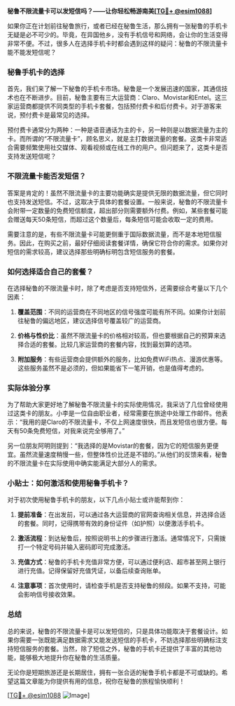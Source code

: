 **秘鲁不限流量卡可以发短信吗？——让你轻松畅游南美[[TG💪+ @esim1088](https://t.me/s/esim1088)]**

如果你正在计划前往秘鲁旅行，或者已经在秘鲁生活，那么拥有一张秘鲁的手机卡无疑是必不可少的。毕竟，在异国他乡，没有手机信号和网络，会让你的生活变得非常不便。不过，很多人在选择手机卡时都会遇到这样的疑问：秘鲁的不限流量卡能不能发短信呢？

### 秘鲁手机卡的选择

首先，我们来了解一下秘鲁的手机卡市场。秘鲁是一个发展迅速的国家，其通信技术也在不断进步。目前，秘鲁主要有三大运营商：Claro、Movistar和Entel。这三家运营商都提供不同类型的手机卡套餐，包括预付费卡和后付费卡。对于游客来说，预付费卡是最常见的选择。

预付费卡通常分为两种：一种是语音通话为主的卡，另一种则是以数据流量为主的卡。而所谓的“不限流量卡”，顾名思义，就是主打数据流量的套餐。这类卡非常适合需要频繁使用社交媒体、观看视频或在线工作的用户。但问题来了，这类卡是否支持发送短信呢？

### 不限流量卡能否发短信？

答案是肯定的！虽然不限流量卡的主要功能确实是提供无限的数据流量，但它同时也支持发送短信。不过，这取决于具体的套餐设置。一般来说，秘鲁的不限流量卡会附带一定数量的免费短信额度，超出部分则需要额外付费。例如，某些套餐可能会赠送每天50条短信，而超过这个数量后，每条短信可能会收取一定的费用。

需要注意的是，有些不限流量卡可能更侧重于国际数据流量，而不是本地短信服务。因此，在购买之前，最好仔细阅读套餐详情，确保它符合你的需求。如果你对短信的需求较高，建议选择那些明确标明包含短信服务的套餐。

### 如何选择适合自己的套餐？

在选择秘鲁的不限流量卡时，除了考虑是否支持短信外，还需要综合考量以下几个因素：

1. **覆盖范围**：不同的运营商在不同地区的信号强度可能有所不同。如果你计划前往秘鲁的偏远地区，建议选择信号覆盖较广的运营商。
   
2. **价格与性价比**：虽然不限流量卡的价格相对较高，但也要根据自己的预算来选择合适的套餐。比较几家运营商的套餐内容，找到最划算的选项。

3. **附加服务**：有些运营商会提供额外的服务，比如免费WiFi热点、漫游优惠等。这些服务虽然不是必须的，但如果能省下一笔开销，也是值得考虑的。

### 实际体验分享

为了帮助大家更好地了解秘鲁不限流量卡的实际使用情况，我采访了几位曾经使用过这类卡的朋友。小李是一位自由职业者，经常需要在旅途中处理工作邮件。他表示：“我用的是Claro的不限流量卡，不仅上网速度很快，而且发短信也很方便。每天有50条免费短信，对我来说完全够用了。”

另一位朋友阿明则提到：“我选择的是Movistar的套餐，因为它的短信服务更便宜。虽然流量速度稍慢一些，但整体性价比还是不错的。”从他们的反馈来看，秘鲁的不限流量卡在实际使用中确实能满足大部分人的需求。

### 小贴士：如何激活和使用秘鲁手机卡？

对于初次使用秘鲁手机卡的朋友，以下几点小贴士或许能帮到你：

1. **提前准备**：在出发前，可以通过各大运营商的官网查询相关信息，并选择合适的套餐。同时，记得携带有效的身份证件（如护照）以便激活手机卡。

2. **激活流程**：到达秘鲁后，按照说明书上的步骤进行激活。通常情况下，只需拨打一个特定号码并输入密码即可完成激活。

3. **充值方式**：秘鲁的手机卡充值非常方便，可以通过便利店、超市甚至网上银行进行充值。记得保留好充值凭证，以备后续查询账单。

4. **注意事项**：首次使用时，请检查手机是否支持秘鲁的频段。如果不支持，可能会影响信号接收效果。

### 总结

总的来说，秘鲁的不限流量卡是可以发短信的，只是具体功能取决于套餐设计。如果你需要一张既能满足数据需求又能发送短信的手机卡，不妨选择那些明确标注支持短信服务的套餐。当然，除了短信之外，秘鲁的手机卡还提供了丰富的其他功能，能够极大地提升你在秘鲁的生活质量。

无论你是短期旅游还是长期居住，拥有一张合适的秘鲁手机卡都是不可或缺的。希望这篇文章能为你提供有用的信息，祝你在秘鲁的旅程愉快顺利！

[[TG💪+ @esim1088](https://t.me/s/esim1088) ![Image](https://i.postimg.cc/4NQfJmqS/Snipaste-2025-05-13-00-14-12.png)]